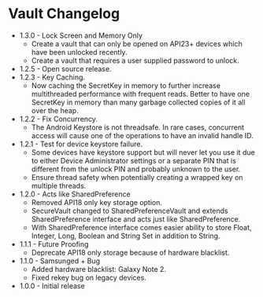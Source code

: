 # Vault Changelog #

*	1.3.0 - Lock Screen and Memory Only
	*	Create a vault that can only be opened on API23+ devices which have been unlocked recently.
	*	Create a vault that requires a user supplied password to unlock.
*   1.2.5 - Open source release.
*   1.2.3 - Key Caching.
    *   Now caching the SecretKey in memory to further increase multithreaded performance with frequent reads. Better to have one SecretKey in memory than many garbage collected copies of it all over the heap.
*   1.2.2 - Fix Concurrency.
    *   The Android Keystore is not threadsafe. In rare cases, concurrent access will cause one of the operations to have an invalid handle ID. 
*   1.2.1 - Test for device keystore failure.
    *   Some devices have keystore support but will never let you use it due to either Device Administrator settings or a separate PIN that is different from the unlock PIN and probably unknown to the user.
    *   Ensure thread safety when potentially creating a wrapped key on multiple threads. 
*   1.2.0 - Acts like SharedPreference
    *   Removed API18 only key storage option.
    *   SecureVault changed to SharedPreferenceVault and extends SharedPreference interface and acts just like SharedPreference.
    *   With SharedPreference interface comes easier ability to store Float, Integer, Long, Boolean and String Set in addition to String.
*   1.1.1 - Future Proofing
    *   Deprecate API18 only storage because of hardware blacklist. 
*   1.1.0 - Samsunged + Bug
    *   Added hardware blacklist: Galaxy Note 2.
    *   Fixed rekey bug on legacy devices.
*   1.0.0 - Initial release
